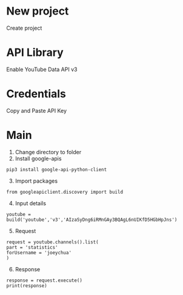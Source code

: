 # New project
Create project 

# API Library
Enable YouTube Data API v3

# Credentials 
Copy and Paste API Key 

# Main
1. Change directory to folder 
2. Install google-apis
```angular2html
pip3 install google-api-python-client
```
3. Import packages
```angular2html
from googleapiclient.discovery import build
```
4. Input details
```angular2html
youtube = build('youtube','v3','AIzaSyDng6iRMnGAy3BQAgL6nUIKfD5HGbHpJns')
```
5. Request
```angular2html
request = youtube.channels().list(
part = 'statistics'
forUsername = 'joeychua'
)
```
6. Response
```
response = request.execute()
print(response)
```

